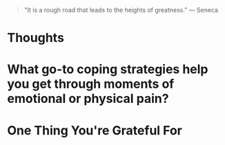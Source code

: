 
> \"It is a rough road that leads to the heights of greatness.\" — Seneca

# Thoughts

# What go-to coping strategies help you get through moments of emotional or physical pain?

# One Thing You're Grateful For

